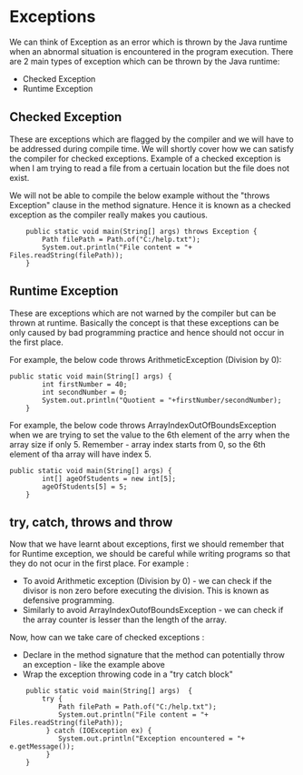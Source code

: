 # Exceptions

We can think of Exception as an error which is thrown by the Java runtime when an abnormal situation is encountered in the program execution. 
There are 2 main types of exception which can be thrown by the Java runtime:
- Checked Exception
- Runtime Exception


## Checked Exception
These are exceptions which are flagged by the compiler and we will have to be addressed during compile time. We will shortly cover how we can satisfy the compiler for checked exceptions. 
Example of a checked exception is when I am trying to read a file from a certuain location but the file does not exist.

We will not be able to compile the below example without the "throws Exception" clause in the method signature. Hence it is known as a checked exception as the compiler really makes you cautious.
```
    public static void main(String[] args) throws Exception {
        Path filePath = Path.of("C:/help.txt");
        System.out.println("File content = "+ Files.readString(filePath));
    }
```


## Runtime Exception
These are exceptions which are not warned by the compiler but can be thrown at runtime. Basically the concept is that these exceptions can be only caused by bad programming practice and hence should not occur in the first place.

For example, the below code throws ArithmeticException (Division by 0):
```
public static void main(String[] args) {
        int firstNumber = 40;
        int secondNumber = 0;
        System.out.println("Quotient = "+firstNumber/secondNumber);
    }
```

For example, the below code throws ArrayIndexOutOfBoundsException when we are trying to set the value to the 6th element of the arry when the array size if only 5. Remember - array index starts from 0, so the 6th element of tha array will have index 5.
```
public static void main(String[] args) {
        int[] ageOfStudents = new int[5];
        ageOfStudents[5] = 5;
    }
```

## try, catch, throws and throw

Now that we have learnt about exceptions, first we should remember that for Runtime exception, we should be careful while writing programs so that they do not ocur in the first place. For example :
- To avoid Arithmetic exception (Division by 0) - we can check if the divisor is non zero before executing the division. This is known as defensive programming.
- Similarly to avoid ArrayIndexOutofBoundsException - we can check if the array counter is lesser than the length of the array.

Now, how can we take care of checked exceptions :
- Declare in the method signature that the method can potentially throw an exception - like the example above
- Wrap the exception throwing code in a "try catch block"

```
    public static void main(String[] args)  {
        try {
            Path filePath = Path.of("C:/help.txt");
            System.out.println("File content = "+ Files.readString(filePath));
         } catch (IOException ex) {
            System.out.println("Exception encountered = "+ e.getMessage());
         }   
    }
```